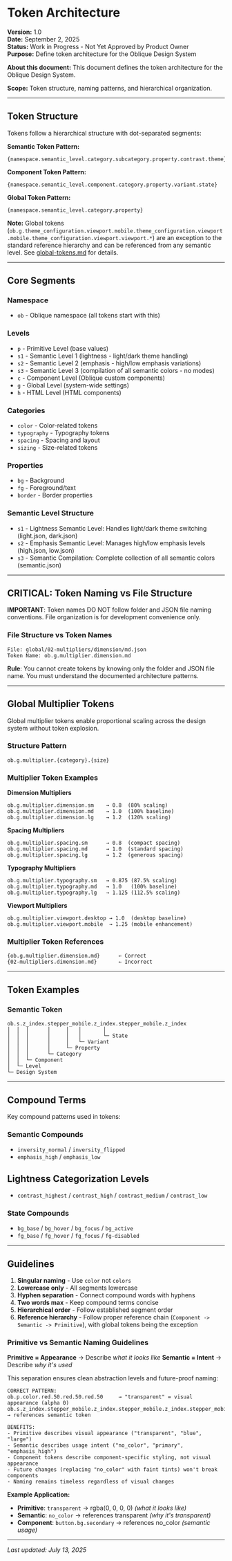 # Token Architecture
**Version:** 1.0  
**Date:** September 2, 2025  
**Status:** Work in Progress - Not Yet Approved by Product Owner  
**Purpose:** Define token architecture for the Oblique Design System

**About this document:** This document defines the token architecture for the Oblique Design System.

**Scope:** Token structure, naming patterns, and hierarchical organization.

---

## Token Structure

Tokens follow a hierarchical structure with dot-separated segments:

**Semantic Token Pattern:**
```
{namespace.semantic_level.category.subcategory.property.contrast.theme}
```

**Component Token Pattern:**
```
{namespace.semantic_level.component.category.property.variant.state}
```

**Global Token Pattern:**
```
{namespace.semantic_level.category.property}
```

**Note:** Global tokens (`ob.g.theme_configuration.viewport.mobile.theme_configuration.viewport.mobile.theme_configuration.viewport.viewport.*`) are an exception to the standard reference hierarchy and can be referenced from any semantic level. See [global-tokens.md](./global-tokens.md) for details.

---

## Core Segments

### **Namespace**
- `ob` - Oblique namespace (all tokens start with this)

### **Levels**
- `p` - Primitive Level (base values)
- `s1` - Semantic Level 1 (lightness - light/dark theme handling)
- `s2` - Semantic Level 2 (emphasis - high/low emphasis variations)
- `s3` - Semantic Level 3 (compilation of all semantic colors - no modes)
- `c` - Component Level (Oblique custom components)
- `g` - Global Level (system-wide settings)
- `h` - HTML Level (HTML components)

### **Categories**
- `color` - Color-related tokens
- `typography` - Typography tokens
- `spacing` - Spacing and layout
- `sizing` - Size-related tokens

### **Properties**
- `bg` - Background
- `fg` - Foreground/text
- `border` - Border properties

### **Semantic Level Structure**
- `s1` - Lightness Semantic Level: Handles light/dark theme switching (light.json, dark.json)
- `s2` - Emphasis Semantic Level: Manages high/low emphasis levels (high.json, low.json)
- `s3` - Semantic Compilation: Complete collection of all semantic colors (semantic.json)

---

## CRITICAL: Token Naming vs File Structure

**IMPORTANT**: Token names DO NOT follow folder and JSON file naming conventions. File organization is for development convenience only.

### **File Structure vs Token Names**
```
File: global/02-multipliers/dimension/md.json
Token Name: ob.g.multiplier.dimension.md
```

**Rule**: You cannot create tokens by knowing only the folder and JSON file name. You must understand the documented architecture patterns.

---

## Global Multiplier Tokens

Global multiplier tokens enable proportional scaling across the design system without token explosion.

### **Structure Pattern**
```
ob.g.multiplier.{category}.{size}
```

### **Multiplier Token Examples**

**Dimension Multipliers**
```
ob.g.multiplier.dimension.sm    → 0.8  (80% scaling)
ob.g.multiplier.dimension.md    → 1.0  (100% baseline)  
ob.g.multiplier.dimension.lg    → 1.2  (120% scaling)
```

**Spacing Multipliers**
```
ob.g.multiplier.spacing.sm      → 0.8  (compact spacing)
ob.g.multiplier.spacing.md      → 1.0  (standard spacing)
ob.g.multiplier.spacing.lg      → 1.2  (generous spacing)
```

**Typography Multipliers**
```
ob.g.multiplier.typography.sm   → 0.875 (87.5% scaling)
ob.g.multiplier.typography.md   → 1.0   (100% baseline)
ob.g.multiplier.typography.lg   → 1.125 (112.5% scaling)
```

**Viewport Multipliers**
```
ob.g.multiplier.viewport.desktop → 1.0  (desktop baseline)
ob.g.multiplier.viewport.mobile  → 1.25 (mobile enhancement)
```

### **Multiplier Token References**
```
{ob.g.multiplier.dimension.md}      ← Correct
{02-multipliers.dimension.md}       ← Incorrect
```

---

## Token Examples

### **Semantic Token**
```
ob.s.z_index.stepper_mobile.z_index.stepper_mobile.z_index
│  │  │      │     │   │       │
│  │  │      │     │   │       └─ State
│  │  │      │     │   └─ Variant
│  │  │      │     └─ Property
│  │  │      └─ Category
│  │  └─ Component
│  └─ Level
└─ Design System
```

---

## Compound Terms

Key compound patterns used in tokens:

### **Semantic Compounds**
- `inversity_normal` / `inversity_flipped`
- `emphasis_high` / `emphasis_low`
## Lightness Categorization Levels

- `contrast_highest` / `contrast_high` / `contrast_medium` / `contrast_low`

### **State Compounds**
- `bg_base` / `bg_hover` / `bg_focus` / `bg_active`
- `fg_base` / `fg_hover` / `fg_focus` / `fg-disabled`

---

## Guidelines

1. **Singular naming** - Use `color` not `colors`
2. **Lowercase only** - All segments lowercase
3. **Hyphen separation** - Connect compound words with hyphens
4. **Two words max** - Keep compound terms concise
5. **Hierarchical order** - Follow established segment order
6. **Reference hierarchy** - Follow proper reference chain (`Component -> Semantic -> Primitive`), with global tokens being the exception

### **Primitive vs Semantic Naming Guidelines**

**Primitive = Appearance** → Describe *what it looks like*
**Semantic = Intent** → Describe *why it's used*

This separation ensures clean abstraction levels and future-proof naming:

```
CORRECT PATTERN:
ob.p.color.red.50.red.50.red.50     → "transparent" = visual appearance (alpha 0)
ob.s.z_index.stepper_mobile.z_index.stepper_mobile.z_index.stepper_mobile.z_index.stepper_mobile.z_index.stepper_mobile.z_index   → references semantic token

BENEFITS:
- Primitive describes visual appearance ("transparent", "blue", "large")
- Semantic describes usage intent ("no_color", "primary", "emphasis_high")  
- Component tokens describe component-specific styling, not visual appearance
- Future changes (replacing "no_color" with faint tints) won't break components
- Naming remains timeless regardless of visual changes
```

**Example Application:**
- **Primitive**: `transparent` → rgba(0, 0, 0, 0) *(what it looks like)*
- **Semantic**: `no_color` → references transparent *(why it's transparent)*
- **Component**: `button.bg.secondary` → references no_color *(semantic usage)*

---

*Last updated: July 13, 2025*
